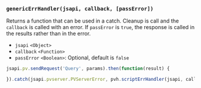 ### ``genericErrHandler(jsapi, callback, [passError])``
Returns a function that can be used in a catch. Cleanup is call and the `callback` is called with an error. If `passError` is `true`, the response is called in the results rather than in the error.
- `jsapi` `<Object>`
- `callback` `<Function>`
- `passError` `<Boolean>`: Optional, default is `false`

```js
jsapi.pv.sendRequest('Query', params).then(function(result) {

}).catch(jsapi.pvserver.PVServerError, pvh.scriptErrHandler(jsapi, callback)).catch(pvh.genericErrHandler(jsapi, callback));
```